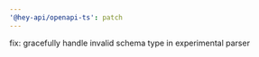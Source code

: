 ```yaml
---
'@hey-api/openapi-ts': patch
---
```


fix: gracefully handle invalid schema type in experimental parser
